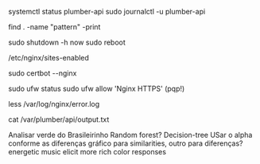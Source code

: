 systemctl status plumber-api
sudo journalctl -u plumber-api

find . -name "pattern" -print


sudo shutdown -h now
sudo reboot

/etc/nginx/sites-enabled

sudo certbot --nginx

sudo ufw status
sudo ufw allow 'Nginx HTTPS' (pqp!)

less /var/log/nginx/error.log

cat /var/plumber/api/output.txt

Analisar verde do Brasileirinho
Random forest? Decision-tree
USar o alpha conforme as diferenças
gráfico para similarities, outro para diferenças?
energetic music elicit more rich color responses